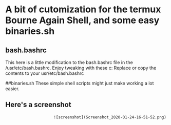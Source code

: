 # A bit of cutomization for the termux Bourne Again Shell, and some easy binaries.sh

## bash.bashrc
This here is a little modification to the bash.bashrc file in the /usr/etc/bash.bashrc. Enjoy tweaking with these c:
Replace or copy the contents to your usr/etc/bash.bashrc 

##binaries.sh
These simple shell scripts might just make working a lot easier.


  ## Here's a screenshot

                         ![screenshot](Screenshot_2020-01-24-16-51-52.png)
